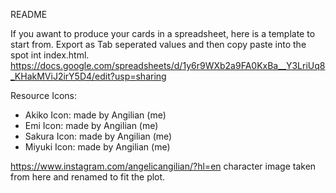 README


If you awant to produce your cards in a spreadsheet, here is a template to start from. Export as Tab seperated values and then copy paste into the spot int index.html. 
https://docs.google.com/spreadsheets/d/1y6r9WXb2a9FA0KxBa__Y3LriUq8_KHakMViJ2irY5D4/edit?usp=sharing


Resource Icons:
- Akiko Icon: made by Angilian (me)
- Emi Icon: made by Angilian (me)
- Sakura Icon: made by Angilian (me)
- Miyuki Icon: made by Angilian (me)

https://www.instagram.com/angelicangilian/?hl=en character image taken from here and renamed to fit the plot.
